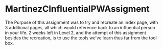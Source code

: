 # MartinezCInfluentialPWAssigment
The Purpose of this assignment was to try and recreate an index page, with 3 additional pages, all which would reference back to an influential person in your life. 
2 weeks left in Level 2, and the attempt of this assignment besides the recreation, is to use the tools we've learn thus far from the tool box.
